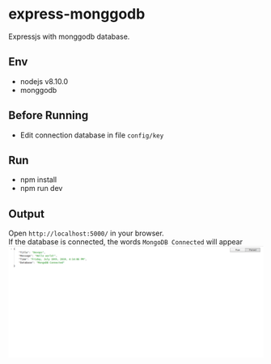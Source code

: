 # express-monggodb
Expressjs with monggodb database.

## Env
  * nodejs v8.10.0
  * monggodb

## Before Running
  * Edit connection database in file `config/key`

## Run
  * npm install
  * npm run dev

## Output
  Open `http://localhost:5000/` in your browser.  
  If the database is connected, the words `MongoDB Connected` will appear
  ![My image](images/output.png "Output Browser")
